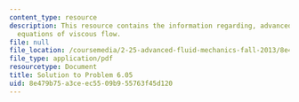```yaml
---
content_type: resource
description: This resource contains the information regarding, advanced fluid mechanics,
  equations of viscous flow.
file: null
file_location: /coursemedia/2-25-advanced-fluid-mechanics-fall-2013/8e479b75a3ceec5509b955763f45d120_MIT2_25F13_Shapi_6.05-solut.pdf
file_type: application/pdf
resourcetype: Document
title: Solution to Problem 6.05
uid: 8e479b75-a3ce-ec55-09b9-55763f45d120
---
```

